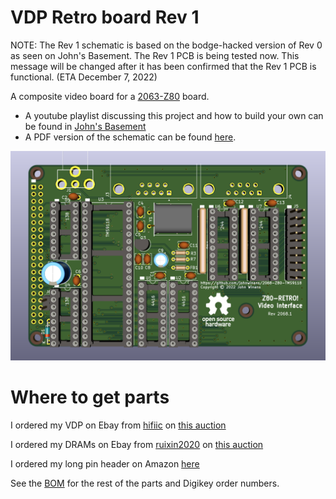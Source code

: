 # VDP Retro board Rev 1

NOTE: The Rev 1 schematic is based on the bodge-hacked version of Rev 0 as seen on John's 
Basement.  The Rev 1 PCB is being tested now.  This message will be changed after it has 
been confirmed that the Rev 1 PCB is functional. (ETA December 7, 2022)

A composite video board for a [2063-Z80](https://github.com/johnwinans/2063-Z80) board.

* A youtube playlist discussing this project and how to build your own can be found in 
[John's Basement](https://www.youtube.com/watch?v=oekucjDcNbA&list=PL3by7evD3F51Cf9QnsAEdgSQ4cz7HQZX5)
* A PDF version of the schematic can be found [here](2068-Z80-TMS9118.pdf).

![PC Board Image](2068-Z80-TMS9118.png "Composite video board for the 2063-Z80")

# Where to get parts

I ordered my VDP on Ebay from [hifiic](2068-Z80-TMS9118.sch) on [this auction](https://www.ebay.com/itm/322191622624?hash=item4b041e01e0:g:ldwAAOxyQBJREMaa)

I ordered my DRAMs on Ebay from [ruixin2020](https://www.ebay.com/str/ruixin2020) on [this auction](https://www.ebay.com/itm/164305877650)

I ordered my long pin header on Amazon [here](https://www.amazon.com/gp/product/B084Q4W1PW/ref=ppx_yo_dt_b_search_asin_title?ie=UTF8&psc=1)

See the [BOM](2068-Z80-TMS9118.md) for the rest of the parts and Digikey order numbers.
